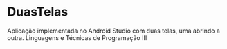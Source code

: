 # DuasTelas
Aplicação implementada no Android Studio com duas telas, uma abrindo a outra. Linguagens e Técnicas de Programação III

